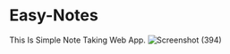 # Easy-Notes 
This Is Simple Note Taking Web App.
![Screenshot (394)](https://user-images.githubusercontent.com/107808348/210152652-106ea7ef-fd53-4b2b-993c-b7b9b3f114e3.png)

